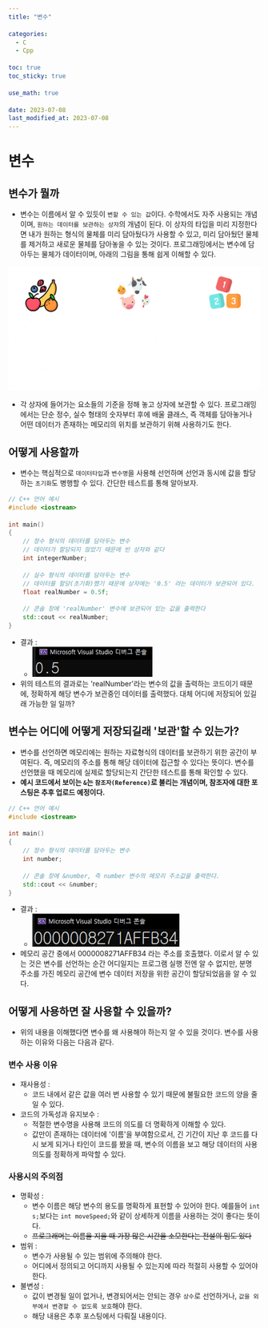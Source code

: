 ```yaml
---
title: "변수" 

categories:
  - C
  - Cpp

toc: true
toc_sticky: true

use_math: true

date: 2023-07-08
last_modified_at: 2023-07-08
---
```


# 변수

## 변수가 뭘까
- 변수는 이름에서 알 수 있듯이 `변할 수 있는 값`이다. 수학에서도 자주 사용되는 개념이며, `원하는 데이터를 보관하는 상자`의 개념이 된다. 이 상자의 타입을 미리 지정한다면 내가 원하는 형식의 물체를 미리 담아뒀다가 사용할 수 있고, 미리 담아뒀던 물체를 제거하고 새로운 물체를 담아놓을 수 있는 것이다. 프로그래밍에서는 변수에 담아두는 물체가 데이터이며, 아래의 그림을 통해 쉽게 이해할 수 있다.

![variable_01](/assets/image/variable_01.png)

- 각 상자에 들어가는 요소들의 기준을 정해 놓고 상자에 보관할 수 있다. 프로그래밍에서는 단순 정수, 실수 형태의 숫자부터 후에 배울 클래스, 즉 객체를 담아놓거나 어떤 데이터가 존재하는 메모리의 위치를 보관하기 위해 사용하기도 한다.

## 어떻게 사용할까
- 변수는 핵심적으로 `데이터타입`과 `변수명`을 사용해 선언하며 선언과 동시에 값을 할당하는 `초기화`도 병행할 수 있다. 간단한 테스트를 통해 알아보자.

```cpp
// C++ 언어 예시
#include <iostream>

int main()
{
	// 정수 형식의 데이터를 담아두는 변수
	// 데이터가 할당되지 않았기 때문에 빈 상자와 같다
	int integerNumber;

	// 실수 형식의 데이터를 담아두는 변수
	// 데이터를 할당(초기화)했기 때문에 상자에는 '0.5' 라는 데이터가 보관되어 있다.
	float realNumber = 0.5f;

	// 콘솔 창에 'realNumber' 변수에 보관되어 있는 값을 출력한다
	std::cout << realNumber;
}
```
- 결과 : 
  - ![variable_02](/assets/image/variable_02.png)
- 위의 테스트의 결과로는 'realNumber'라는 변수의 값을 출력하는 코드이기 때문에, 정확하게 해당 변수가 보관중인 데이터를 출력했다. 대체 어디에 저장되어 있길래 가능한 일 일까?


## 변수는 어디에 어떻게 저장되길래 '보관'할 수 있는가?
- 변수를 선언하면 메모리에는 원하는 자료형식의 데이터를 보관하기 위한 공간이 부여된다. 즉, 메모리의 주소를 통해 해당 데이터에 접근할 수 있다는 뜻이다. 변수를 선언했을 때 메모리에 실제로 할당되는지 간단한 테스트를 통해 확인할 수 있다. 
- **예시 코드에서 보이는 `&`는 `참조자(Reference)`로 불리는 개념이며, 참조자에 대한 포스팅은 추후 업로드 예정이다.**
<!--TODO: 참조자 포스팅시 링크 걸어놓기-->

```cpp
// C++ 언어 예시
#include <iostream>

int main()
{
    // 정수 형식의 데이터를 담아두는 변수
    int number;

    // 콘솔 창에 &number, 즉 number 변수의 메모리 주소값을 출력한다.
    std::cout << &number;
}
```
- 결과 : 
  - ![variable_03](/assets/image/variable_03.png)
- 메모리 공간 중에서 0000008271AFFB34 라는 주소를 호출했다. 이로서 알 수 있는 것은 변수를 선언하는 순간 어디일지는 프로그램 실행 전엔 알 수 없지만, 분명 주소를 가진 메모리 공간에 변수 데이터 저장을 위한 공간이 할당되었음을 알 수 있다.

## 어떻게 사용하면 잘 사용할 수 있을까?
- 위의 내용을 이해했다면 변수를 왜 사용해야 하는지 알 수 있을 것이다. 변수를 사용하는 이유와 다음는 다음과 같다.

### 변수 사용 이유
- 재사용성 : 
  - 코드 내에서 같은 값을 여러 번 사용할 수 있기 때문에 불필요한 코드의 양을 줄일 수 있다.
- 코드의 가독성과 유지보수 : 
  - 적절한 변수명을 사용해 코드의 의도를 더 명확하게 이해할 수 있다.
  - 값만이 존재하는 데이터에 '이름'을 부여함으로서, 긴 기간이 지난 후 코드를 다시 보게 되거나 타인이 코드를 봤을 때, 변수의 이름을 보고 해당 데이터의 사용 의도를 정확하게 파악할 수 있다.

### 사용시의 주의점
- 명확성 : 
  - 변수 이름은 해당 변수의 용도를 명확하게 표현할 수 있어야 한다. 예를들어 `int s;`보다는 `int moveSpeed;`와 같이 상세하게 이름을 사용하는 것이 좋다는 뜻이다.
  - ~~프로그래머는 이름을 지을 때 가장 많은 시간을 소모한다는 전설의 밈도 있다~~
- 범위 : 
  - 변수가 사용될 수 있는 범위에 주의해야 한다.
  - 어디에서 정의되고 어디까지 사용될 수 있는지에 따라 적절히 사용할 수 있어야 한다.
- 불변성 : 
  - 값이 변경될 일이 없거나, 변경되어서는 안되는 경우 `상수`로 선언하거나, `값을 외부에서 변경할 수 없도록 보호`해야 한다.
  - 해당 내용은 추후 포스팅에서 다뤄질 내용이다.